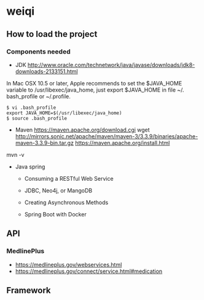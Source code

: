 # weiqi
## How to load the project

### Components needed

- JDK
http://www.oracle.com/technetwork/java/javase/downloads/jdk8-downloads-2133151.html

In Mac OSX 10.5 or later, Apple recommends to set the $JAVA_HOME variable to /usr/libexec/java_home, just export $JAVA_HOME in file ~/. bash_profile or ~/.profile.

```
$ vi .bash_profile
export JAVA_HOME=$(/usr/libexec/java_home)
$ source .bash_profile
```

- Maven
https://maven.apache.org/download.cgi
wget http://mirrors.sonic.net/apache/maven/maven-3/3.3.9/binaries/apache-maven-3.3.9-bin.tar.gz
https://maven.apache.org/install.html

mvn -v

- Java spring

  - Consuming a RESTful Web Service

  - JDBC, Neo4j, or MangoDB

  - Creating Asynchronous Methods

  - Spring Boot with Docker

## API

### MedlinePlus

- https://medlineplus.gov/webservices.html
- https://medlineplus.gov/connect/service.html#medication



## Framework

### 
